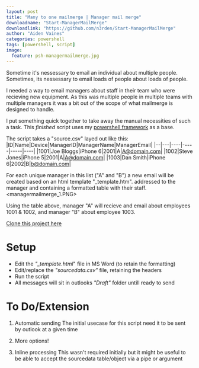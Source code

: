 ```yaml
---
layout: post
title: "Many to one mailmerge | Manager mail merge"
downloadname: "Start-ManagerMailMerge"
downloadlink: "https://github.com/n3rden/Start-ManagerMailMerge"
author: "Aiden Vaines"
categories: powershell
tags: [powershell, script]
image:
  feature: psh-managermailmerge.jpg
---
```


Sometime it's nessessary to email an individual about multiple people. Sometimes, its nessessary to email loads of people about loads of people.

I needed a way to email managers about staff in their team who were recieving new equipment. As this was multiple people in multiple teams with multiple managers it was a bit out of the scope of what mailmerge is designed to handle.

I put something quick together to take away the manual necessities of such a task. This *finished* script uses my [powershell framework](http://vaines.org/powershell/pstemplate/Powershell-Framework.html) as a base.

The script takes a "source.csv" layed out like this:
|ID|Name|Device|ManagerID|ManagerName|ManagerEmail|
|--|---|----|-----|-----|----|
|1001|Joe Bloggs|iPhone 6|2001|A|A@domain.com|
|1002|Steve Jones|iPhone 5|2001|A|A@domain.com|
|1003|Dan Smith|iPhone 6|2002|B|b@domain.com|

For each unique manager in this list ("A" and "B") a new email will be created based on an html template "_template.htm". addressed to the manager and containing a formatted table with their staff.
<managermailmerge_1.PNG>

Using the table above, manager "A" will recieve and email about employees 1001 & 1002, and manager "B" about employee 1003. 

[Clone this project here](https://github.com/n3rden/Start-ManagerMailMerge)



# Setup

* Edit the *"_template.html*" file in MS Word (to retain the formatting)
* Edit/replace the *"sourcedata.csv"* file, retaining the headers
* Run the script
* All messages will sit in outlooks *"Draft"* folder untill ready to send


# To Do/Extension
1) Automatic sending
    The initial usecase for this script need it to be sent by outlook at a given time

2) More options!

3) Inline processing
    This wasn't required initially but it might be useful to be able to accept the sourcedata table/object via a pipe or argument
